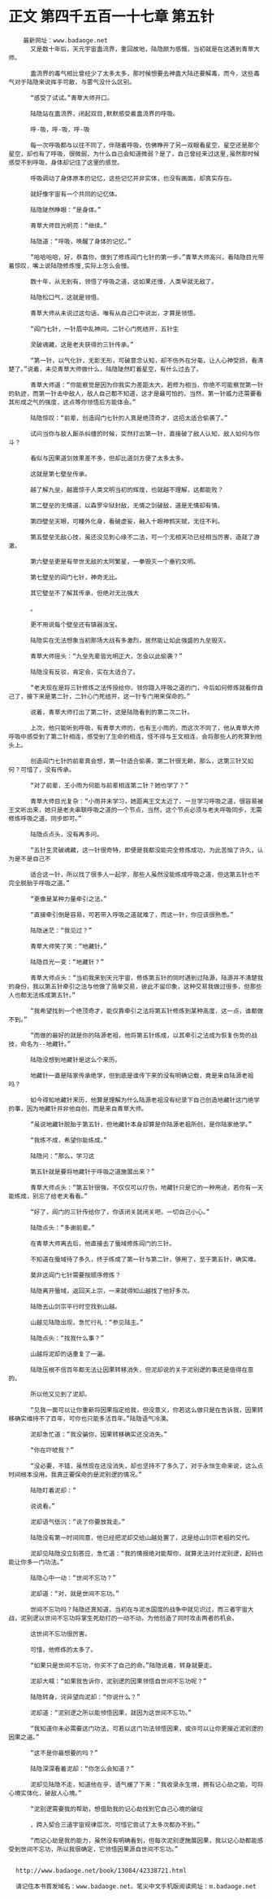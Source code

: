 # 正文 第四千五百一十七章 第五针
        最新网址：www.badaoge.net
          又是数十年后，天元宇宙蛊流界，重回故地，陆隐颇为感慨，当初就是在这遇到青草大师。
      
          蛊流界的毒气相比曾经少了太多太多，那时候想要去神蛊大陆还要解毒，而今，这些毒气对于陆隐来说挥手可散，与雾气没什么区别。
      
          “感受了试试。”青草大师开口。
      
          陆隐站在蛊流界，闭起双目,默默感受着蛊流界的呼吸。
      
          呼-吸，呼-吸，呼-吸
      
          每一次呼吸都与以往不同了，伴随着呼吸，仿佛睁开了另一双眼看星空，星空还是那个星空，却也有了呼吸，很微弱，为什么自己会知道微弱？是了，自己曾经来过这里,虽然那时候感受不到呼吸，身体却记住了这里的感觉。
      
          呼吸调动了身体原本的记忆，这些记忆并非实体，也没有画面，却真实存在。
      
          就好像宇宙有一个共同的记忆体。
      
          陆隐陡然睁眼：“是身体。”
      
          青草大师目光明亮：“继续。”
      
          陆隐道：“呼吸，唤醒了身体的记忆。”
      
          “哈哈哈哈，好，恭喜你，做到了修炼阎门七针的第一步。”青草大师高兴，看陆隐目光带着惊叹，嘴上说陆隐修炼慢,实际上怎么会慢。
      
          数十年，从无到有，领悟了呼吸之道，这如果还慢，人类早就无敌了。
      
          陆隐松口气，这就是领悟。
      
          青草大师从未说过这句话，唯有从自己口中说出，才算是领悟。
      
          “阎门七针，一针眉中乱神间，二针心门死结开，五针生
      
          灵破魂藏，这是老夫获得的三针传承。”
      
          “第一针，以气化针，无影无形，可破意念认知，却不伤外在分毫，让人心神受损，看清楚了。”说着，未见青草大师做什么，陆隐陡然盯着星空，有什么过去了。
      
          青草大师道：“你能察觉是因为你我实力差距太大，若修为相当，你绝不可能察觉第一针的轨迹，而第一针击中敌人，敌人自己都不知道，这才是最可怕的，当然，第一针威力还需要看其形成之气的强度，这点等你领悟后方能体会。”
      
          陆隐惊叹：“前辈，创造阎门七针的人真是绝顶奇才，这招太适合偷袭了。”
      
          试问当你与敌人厮杀纠缠的时候，突然打出第一针，直接破了敌人认知，敌人如何与你斗？
      
          看似与因果道剑效果差不多，但却比道剑方便了太多太多。
      
          这就是第七壁垒传承。
      
          越了解九垒，越震惊于人类文明当初的辉煌，也就越不理解，这都能败？
      
          第二壁垒的无情道，以森罗伞狱封敌，无情之剑破敌，道是无情却有情。
      
          第四壁垒天眼，可瞳外化身，看破虚妄，融入十眼神鸦天赋，无往不利。
      
          第五壁垒无敌心技，虽还没见到心缘不二法，可一个无相天功已经相当厉害，造就了游澈。
      
          第六壁垒更是有举世无敌的太阿繁星，一拳毁灭一个垂钓文明。
      
          第七壁垒的阎门七针，神奇无比。
      
          其它壁垒不了解其传承，但绝对无比强大
      
          。
      
          更不用说每个壁垒还有镇器浊宝。
      
          陆隐实在无法想象当初那场大战有多激烈，居然能让如此强盛的九垒毁灭。
      
          青草大师摇头：“九垒先辈皆光明正大，怎会以此偷袭？”
      
          陆隐没有反驳，肯定会，实在太适合了。
      
          “老夫现在是将三针修炼之法传授给你，领你踏入呼吸之道的门，今后如何修炼就看你自己了，接下来是第二针，二针心门死结开，这一针专门用来保命的。”
      
          说着，青草大师打出了第二针，这是陆隐看到的第二次二针。
      
          上次，他只能听到呼吸，有青草大师的，也有王小雨的，而这次不同了，他从青草大师呼吸中感受到了第二针相连，感受到了生命的相连，怪不得与王文相连，会将那些人的死算到他头上。
      
          创造阎门七针的前辈真会想，第一针适合偷袭，第二针很无赖，那么，这第三针又如何？可惜了，没有传承。
      
          “对了前辈，王小雨为何能与前辈相连第二针？她也学了？”
      
          青草大师目光复杂：“小雨并未学习，她距离王文太近了，一旦学习呼吸之道，很容易被王文听出来，她只是老夫串联呼吸之道的一个节点，当然，这个节点必须与老夫呼吸同步，无需修炼呼吸之道，同步即可。”
      
          陆隐点点头，没有再多问。
      
          “五针生灵破魂藏，这一针很奇特，即便是我都没能完全修炼成功，为此苦恼了许久，认为是不是自己不
      
          适合这一针，所以找了很多人一起学，那些人虽然没能练成呼吸之道，但这第五针也不完全脱胎于呼吸之道。”
      
          “更像是某种力量牵引之法。”
      
          “直接牵引倒是容易，可若带入呼吸之道就难了，而这一针，你应该很熟悉。”
      
          陆隐迷茫：“我见过？”
      
          青草大师笑了笑：“地藏针。”
      
          陆隐目光一变：“地藏针？”
      
          青草大师点头：“当初我来到天元宇宙，修炼第五针的同时遇到过陆源，陆源并不清楚我的身份，我以第五针牵引之法与他做了简单交易，彼此不留印象，这种交易我做过很多，但那些人也都无法练成第五针。”
      
          “我希望找到一个绝顶奇才，能仅靠牵引之法将第五针修炼到某种高度，这一点，谁都做不到。”
      
          “而做的最好的就是你的陆源老祖，他将第五针练成，以其牵引之法成为恢复伤势的战技，命名为--地藏针。”
      
          陆隐没想到地藏针是这么个来历。
      
          地藏针一直是陆家传承绝学，但到底是谁传下来的没有明确记载，竟是来自陆源老祖吗？
      
          如今得知地藏针来历，他算是理解为什么陆源老祖没有纪录下自己创造地藏针这门绝学的事，因为地藏针并非他自创，而是来自青草大师。
      
          “虽说地藏针脱胎于第五针，但地藏针本身却算是你陆源老祖所创，是你陆家绝学。”
      
          “我练不成，希望你能练成。”
      
          陆隐问：“那么，学习这
      
          第五针就是要将地藏针于呼吸之道施展出来？”
      
          青草大师点头：“第五针很强，不仅仅可以疗伤，地藏针只是它的一种用途，若你有一天能练成，别忘了给老夫看看。”
      
          “好了，阎门的三针传给你了，你该闭关就闭关吧，一切自己小心。”
      
          陆隐点头：“多谢前辈。”
      
          在青草大师离去后，他直接去了蜃域修炼阎门的三针。
      
          不知道在蜃域待了多久，终于练成了第一针与第二针，够用了，至于第五针，确实难。
      
          莫非这阎门七针需要按顺序修炼？
      
          陆隐离开蜃域，返回天上宗，一来就得知山越找了他好多次。
      
          陆隐去山剑宗平行时空找到山越。
      
          山越见陆隐出现，急忙行礼：“参见陆主。”
      
          陆隐点头：“找我什么事？”
      
          山越将泥却的话重复了一遍。
      
          陆隐压根不信百年都无法让因果转移消失，但泥却说的关于泥别逻的事还是值得在意的。
      
          所以他又见到了泥却。
      
          “见我一面可以让你重新将因果指定给我，但没意义，你若这么做只是在告诉我，因果转移确实维持不了百年，可你也只能多活百年。”陆隐语气冷漠。
      
          泥却急忙道：“我没骗你，因果转移确实还没消失。”
      
          “你在吓唬我？”
      
          “没必要，不错，虽然现在还没消失，却也坚持不了多久了，对于永恒生命来说，这么点时间根本没用，我真正要保命的是泥别逻的情况。”
      
          陆隐盯着泥却：“
      
          说说看。”
      
          泥却语气低沉：“说了你要放我走。”
      
          陆隐没有第一时间同意，他已经把泥却交给山越处置了，这是给山剑宗老祖的交代。
      
          泥却见陆隐没立刻答应，急忙道：“我的情报绝对能帮你，就算无法对付泥别逻，起码也能让你多一门功法。”
      
          陆隐心中一动：“世间不忘功？”
      
          泥却道：“对，就是世间不忘功。”
      
          世间不忘功吗？陆隐还真知道，当初在与泥水国度的战争中就见识过，而三者宇宙大战，泥别逻以世间不忘功将掌生死劫打的一动不动，为他创造了同时攻击两者的机会。
      
          这世间不忘功很厉害。
      
          可惜，他修炼的太多了。
      
          “如果只是世间不忘功，你买不了自己的命。”陆隐说着，转身就要走。
      
          泥却大喊：“如果我告诉你，泥别逻的因果领悟自世间不忘功呢？”
      
          陆隐转身，诧异望向泥却：“你说什么？”
      
          泥却道：“泥别逻之所以能领悟因果，就因为这世间不忘功。”
      
          “我知道你未必需要这门功法，可若以这门功法领悟因果，或许可以让你更接近泥别逻的因果之道。”
      
          “这不是你最想要的吗？”
      
          陆隐深深看着泥却：“你怎么会知道？”
      
          泥却见陆隐不走，知道他在乎，语气缓了下来：“我收录永生境，拥有记心劫之能，可将心境实体化，破敌人心境。”
      
          “泥别逻需要我的帮助，想借助我的记心劫找到它自己心境的破绽
      
          ，跨入契合三道宇宙规律层次，可惜它尝试了太多次都办不到。”
      
          “而记心劫是我的能力，虽然没有明确看到，但每次泥别逻施展因果，我以记心劫都能感受到世间不忘功，所以我很确定，它领悟因果源自世间不忘功。”
      
      
      http://www.badaoge.net/book/13084/42338721.html
      
      请记住本书首发域名：www.badaoge.net。笔尖中文手机版阅读网址：m.badaoge.net